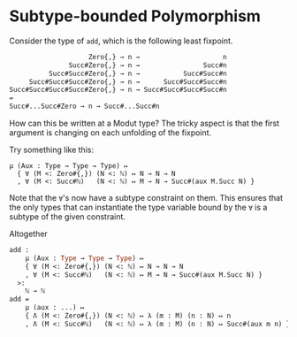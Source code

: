 # Subtype-bounded Polymorphism

Consider the type of `add`, which is the following least fixpoint.
```ml
                    Zero{,} → n →                     n
               Succ#Zero{,} → n →                Succ#n
          Succ#Succ#Zero{,} → n →           Succ#Succ#n
     Succ#Succ#Succ#Zero{,} → n →      Succ#Succ#Succ#n
Succ#Succ#Succ#Succ#Zero{,} → n → Succ#Succ#Succ#Succ#n
=
Succ#...Succ#Zero → n → Succ#...Succ#n
```
How can this be written at a Modut type? The tricky aspect is that the first
argument is changing on each unfolding of the fixpoint.

Try something like this:
```
μ (Aux : Type → Type → Type) ↦ 
  { ∀ (M <: Zero#{,}) (N <: ℕ) ↦ N → N → N
  , ∀ (M <: Succ#ℕ)   (N <: ℕ) ↦ M → N → Succ#(aux M.Succ N) }
```
Note that the `∀`'s now have a subtype constraint on them. This ensures that the
only types that can instantiate the type variable bound by the `∀` is a subtype
of the given constraint.

Altogether
```ml
add :
    μ (Aux : Type → Type → Type) ↦ 
    { ∀ (M <: Zero#{,}) (N <: ℕ) ↦ N → N → N
    , ∀ (M <: Succ#ℕ)   (N <: ℕ) ↦ M → N → Succ#(aux M.Succ N) }
  >:
    ℕ → ℕ
add = 
    μ (aux : ...) ↦ 
    { Λ (M <: Zero#{,}) (N <: ℕ) ↦ λ (m : M) (n : N) ↦ n
    , Λ (M <: Succ#ℕ)   (N <: ℕ) ↦ λ (m : M) (n : N) ↦ Succ#(aux m n) }
```